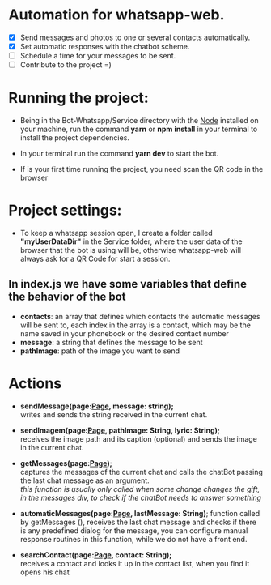 # Automation for whatsapp-web.
- [x] Send messages and photos to one or several contacts automatically.
- [x] Set automatic responses with the chatbot scheme.
- [ ] Schedule a time for your messages to be sent.
- [ ] Contribute to the project =)

# Running the project:
- Being in the Bot-Whatsapp/Service directory with the [Node](https://nodejs.org/en/) installed on your machine, run the command **yarn** or **npm install** in your terminal to install the project dependencies.

- In your terminal run the command **yarn dev** to start the bot.

- If is your first time running the project, you need scan the QR code in the browser

# Project settings:
- To keep a whatsapp session open, I create a folder called **"myUserDataDir"** in the Service folder, where the user data of the browser that the bot is using will be, otherwise whatsapp-web will always ask for a QR Code for start a session.

## In index.js we have some variables that define the behavior of the bot
- **contacts**: an array that defines which contacts the automatic messages will be sent to, each index in the array is a contact, which may be the name saved in your phonebook or the desired contact number
- **message**: a string that defines the message to be sent
- **pathImage**: path of the image you want to send

# Actions
- **sendMessage(page:[Page](https://github.com/puppeteer/puppeteer/blob/main/docs/api.md#class-page), message: string);** <br />
writes and sends the string received in the current chat.

- **sendImagem(page:[Page](https://github.com/puppeteer/puppeteer/blob/main/docs/api.md#class-page), pathImage: String, lyric: String);** <br />
receives the image path and its caption (optional) and sends the image in the current chat.

- **getMessages(page:[Page](https://github.com/puppeteer/puppeteer/blob/main/docs/api.md#class-page));**<br />
captures the messages of the current chat and calls the chatBot passing the last chat message as an argument. <br />
_this function is usually only called when some change changes the gift, in the messages div, to check if the chatBot needs to answer something_

- **automaticMessages(page:[Page](https://github.com/puppeteer/puppeteer/blob/main/docs/api.md#class-page), lastMessage: String)**;
function called by getMessages (), receives the last chat message and checks if there is any predefined dialog for the message, you can configure manual response routines in this function, while we do not have a front end.

- **searchContact(page:[Page](https://github.com/puppeteer/puppeteer/blob/main/docs/api.md#class-page), contact: String);** <br />
receives a contact and looks it up in the contact list, when you find it opens his chat
